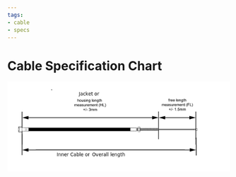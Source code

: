 ```yaml
---
tags:
- cable
- specs
---
```


# Cable Specification Chart

![cable spec](../../static/img/cable-spec-chart.png "cable spec chart")
